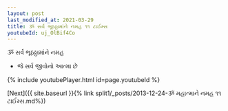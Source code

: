 ```yaml
---
layout: post
last_modified_at: 2021-03-29
title: ૐ સર્વ ભૂઠઠ્ઠામાંને નમહ ૧૧ ટાઈમ્સ
youtubeId: uj_OlBif4Co
---
```

 
 
 ૐ સર્વ ભૂઠઠ્ઠામાંને નમહ  
 
 -  જે સર્વ જીવોનો આત્મા છે 
 
  
 
  
 
 
 
 
 
 


{% include youtubePlayer.html id=page.youtubeId %}
 
[Next]({{ site.baseurl }}{% link  split1/_posts/2013-12-24-ૐ મહાત્માને નમહ ૧૧ ટાઈમ્સ.md%})
 
